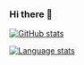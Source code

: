 ### Hi there 👋

 <!--
 **dejstheman/dejstheman** is a ✨ _special_ ✨ repository because its `README.md` (this file) appears on your GitHub profile.

 Here are some ideas to get you started:

 - 🔭 I’m currently working on ...
 - 🌱 I’m currently learning ...
 - 👯 I’m looking to collaborate on ...
 - 🤔 I’m looking for help with ...
 - 💬 Ask me about ...
 - 📫 How to reach me: ...
 - 😄 Pronouns: ...
 - ⚡ Fun fact: ...
 -->

[![GitHub stats](https://github-readme-stats.vercel.app/api?username=dejstheman&show_icons=true&theme=highcontrast)](https://github.com/anuraghazra/github-readme-stats)

[![Language stats](https://github-readme-stats.vercel.app/api/top-langs/?username=dejstheman&layout=compact&theme=highcontrast)](https://github.com/anuraghazra/github-readme-stats)
